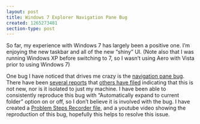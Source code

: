 ```yaml
---
layout: post
title: Windows 7 Explorer Navigation Pane Bug
created: 1265273481
section-type: post
---
```

<p>So far, my experience with Windows 7 has largely been a positive one. I’m enjoying the new taskbar and all of the new “shiny” UI. (Note also that I was running Windows XP before switching to 7, so I wasn’t using Aero with Vista prior to using Windows 7)</p>  <p>One bug I have noticed that drives me crazy is the <a href="http://dumbwin.blogspot.com/2009/10/pain-that-is-navigation-pane-in-windows.html">navigation pane bug</a>. There have been <a href="http://social.technet.microsoft.com/Forums/en-US/w7itproui/thread/9923ece6-0ce5-46c0-8e43-bc9f2dacd484" target="_blank">several reports</a> that <a href="http://social.technet.microsoft.com/Forums/en/w7itproperf/thread/17a83954-8c3c-4d45-9dd6-03f6cdd1604c" target="_blank">others have filed</a> indicating that this is not new, nor is it isolated to just my machine. I have been able to consistently reproduce this bug with “Automatically expand to current folder” option on or off, so I don’t believe it is involved with the bug. I have created a <a href="Downloads/FromBlog/NavigationPane_ScrollBarBug.mht" target="_blank">Problem Steps Recorder file</a>, and a youtube video showing the reproduction of this bug, hopefully this helps to resolve this issue.</p>

<center>
<object width="425" height="344"><param name="movie" value="http://www.youtube.com/v/RklA2IXcTsg&hl=en&fs=1"></param><param name="allowFullScreen" value="true"></param><param name="allowscriptaccess" value="always"></param><embed src="http://www.youtube.com/v/RklA2IXcTsg&hl=en&fs=1" type="application/x-shockwave-flash" allowscriptaccess="always" allowfullscreen="true" width="425" height="344"></embed></object>
</center>
